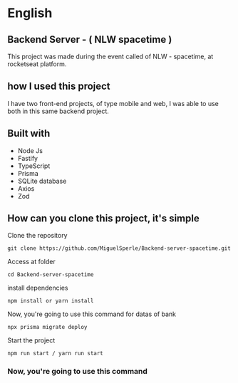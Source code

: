# English 
<h2>Backend Server - ( NLW spacetime )</h2>

This project was made during the event called of NLW - spacetime, at rocketseat platform.

<h2>how I used this project</h2>

I have two front-end projects, of type mobile and web, I was able to use both in this same backend project.

<h2>Built with</h2>

<ul>
  <li>Node Js</li>
  <li>Fastify</li>
  <li>TypeScript</li>
  <li>Prisma</li>
  <li>SQLite database</li>
  <li>Axios</li>
  <li>Zod</li>
</ul>

<h2>How can you clone this project, it's simple</h2>


<p>Clone the repository</p>

```
git clone https://github.com/MiguelSperle/Backend-server-spacetime.git
```

<p>Access at folder</p>

```
cd Backend-server-spacetime
```


<p>install dependencies</p>

```
npm install or yarn install
```

<p>Now, you're going to use this command for datas of bank</p>

```
npx prisma migrate deploy
```



<p>Start the project</p>

```
npm run start / yarn run start
```


<h3>Now, you're going to use this command</h3>











